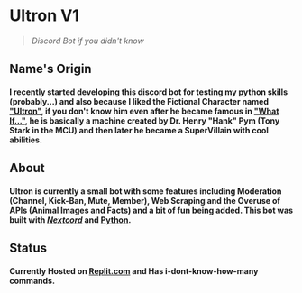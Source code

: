 # **Ultron V1**
> *Discord Bot if you didn't know*

## Name's Origin
#### I recently started developing this discord bot for testing my python skills (probably...) and also because I liked the Fictional Character named ["Ultron"](https://www.marvel.com/characters/ultron), if you don't know him even after he became famous in ["What If..."](marvel.com/tv-shows/animation/what-if/1), he is basically a machine created by Dr. Henry "Hank" Pym (Tony Stark in the MCU) and then later he became a SuperVillain with cool abilities. 

## About
#### Ultron is currently a small bot with some features including Moderation (Channel, Kick-Ban, Mute, Member), Web Scraping and the Overuse of APIs (Animal Images and Facts) and a bit of fun being added. **This bot was built with [_Nextcord_](https://github.com/nextcord/nextcord)** and [Python](https://en.wikipedia.org/wiki/Python_(programming_language)). 

## Status
#### Currently Hosted on [Replit.com](https://replit.com/@xyzabc10) and Has i-dont-know-how-many commands.

